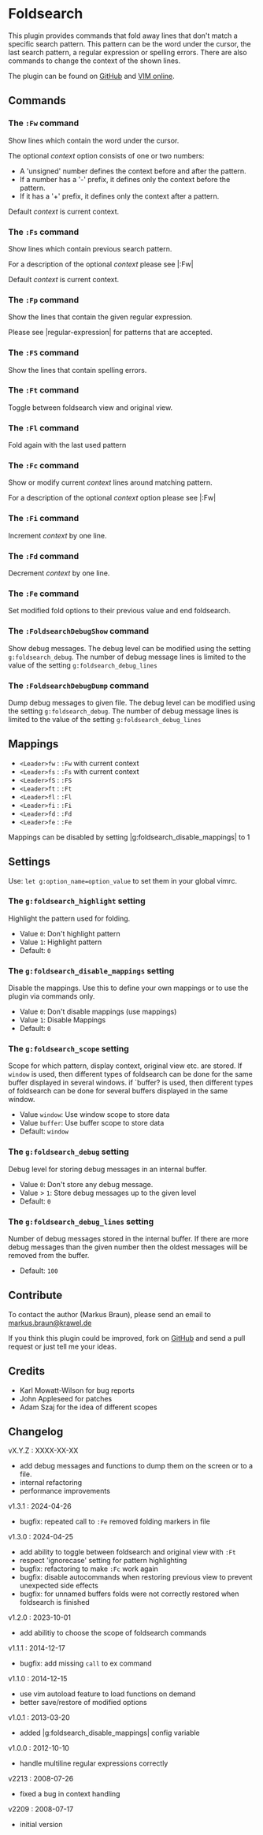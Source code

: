 # Foldsearch

This plugin provides commands that fold away lines that don't match a specific
search pattern. This pattern can be the word under the cursor, the last search
pattern, a regular expression or spelling errors. There are also commands to
change the context of the shown lines.

The plugin can be found on [GitHub] and [VIM online].

## Commands

### The `:Fw` command

Show lines which contain the word under the cursor.

The optional *context* option consists of one or two numbers:

  - A 'unsigned' number defines the context before and after the pattern.
  - If a number has a '-' prefix, it defines only the context before the pattern.
  - If it has a '+' prefix, it defines only the context after a pattern.

Default *context* is current context.

### The `:Fs` command

Show lines which contain previous search pattern.

For a description of the optional *context* please see |:Fw|

Default *context* is current context.

### The `:Fp` command

Show the lines that contain the given regular expression.

Please see |regular-expression| for patterns that are accepted.

### The `:FS` command

Show the lines that contain spelling errors.

### The `:Ft` command

Toggle between foldsearch view and original view.

### The `:Fl` command

Fold again with the last used pattern

### The `:Fc` command

Show or modify current *context* lines around matching pattern.

For a description of the optional *context* option please see |:Fw|

### The `:Fi` command

Increment *context* by one line.

### The `:Fd` command

Decrement *context* by one line.

### The `:Fe` command

Set modified fold options to their previous value and end foldsearch.

### The `:FoldsearchDebugShow` command

Show debug messages. The debug level can be modified using the setting
`g:foldsearch_debug`. The number of debug message lines is limited to the value
of the setting `g:foldsearch_debug_lines`

### The `:FoldsearchDebugDump` command

Dump debug messages to given file. The debug level can be modified using the
setting `g:foldsearch_debug`. The number of debug message lines is limited to
the value of the setting `g:foldsearch_debug_lines`

## Mappings

  - `<Leader>fw` : `:Fw` with current context
  - `<Leader>fs` : `:Fs` with current context
  - `<Leader>fS` : `:FS`
  - `<Leader>ft` : `:Ft`
  - `<Leader>fl` : `:Fl`
  - `<Leader>fi` : `:Fi`
  - `<Leader>fd` : `:Fd`
  - `<Leader>fe` : `:Fe`

Mappings can be disabled by setting |g:foldsearch_disable_mappings| to 1

## Settings

Use: `let g:option_name=option_value` to set them in your global vimrc.

### The `g:foldsearch_highlight` setting

Highlight the pattern used for folding.

  - Value `0`: Don't highlight pattern
  - Value `1`: Highlight pattern
  - Default: `0`

### The `g:foldsearch_disable_mappings` setting

Disable the mappings. Use this to define your own mappings or to use the
plugin via commands only.

  - Value `0`: Don't disable mappings (use mappings)
  - Value `1`: Disable Mappings
  - Default: `0`

### The `g:foldsearch_scope` setting

Scope for which pattern, display context, original view etc. are stored.
If `window` is used, then different types of foldsearch can be done for the
same buffer displayed in several windows. if `buffer? is used, then different
types of foldsearch can be done for several buffers displayed in the same
window.

  - Value `window`: Use window scope to store data
  - Value `buffer`: Use buffer scope to store data
  - Default: `window`

### The `g:foldsearch_debug` setting

Debug level for storing debug messages in an internal buffer.

  - Value `0`: Don't store any debug message.
  - Value > `1`: Store debug messages up to the given level
  - Default: `0`

### The `g:foldsearch_debug_lines` setting

Number of debug messages stored in the internal buffer. If there are more debug
messages than the given number then the oldest messages will be removed from
the buffer.

  - Default: `100`

## Contribute

To contact the author (Markus Braun), please send an email to <markus.braun@krawel.de>

If you think this plugin could be improved, fork on [GitHub] and send a pull
request or just tell me your ideas.

## Credits

  - Karl Mowatt-Wilson for bug reports
  - John Appleseed for patches
  - Adam Szaj for the idea of different scopes

## Changelog

vX.Y.Z : XXXX-XX-XX

  - add debug messages and functions to dump them on the screen or to a file.
  - internal refactoring
  - performance improvements

v1.3.1 : 2024-04-26

  - bugfix: repeated call to `:Fe` removed folding markers in file

v1.3.0 : 2024-04-25

  - add ability to toggle between foldsearch and original view with `:Ft`
  - respect 'ignorecase' setting for pattern highlighting
  - bugfix: refactoring to make `:Fc` work again
  - bugfix: disable autocommands when restoring previous view to prevent unexpected side effects
  - bugfix: for unnamed buffers folds were not correctly restored when foldsearch is finished

v1.2.0 : 2023-10-01

  - add abilitiy to choose the scope of foldsearch commands

v1.1.1 : 2014-12-17

  - bugfix: add missing `call` to ex command

v1.1.0 : 2014-12-15

  - use vim autoload feature to load functions on demand
  - better save/restore of modified options

v1.0.1 : 2013-03-20

  - added |g:foldsearch_disable_mappings| config variable

v1.0.0 : 2012-10-10

  - handle multiline regular expressions correctly

v2213 : 2008-07-26

  - fixed a bug in context handling

v2209 : 2008-07-17

  - initial version


[GitHub]: https://github.com/embear/vim-foldsearch
[VIM online]: http://www.vim.org/scripts/script.php?script_id=2302
